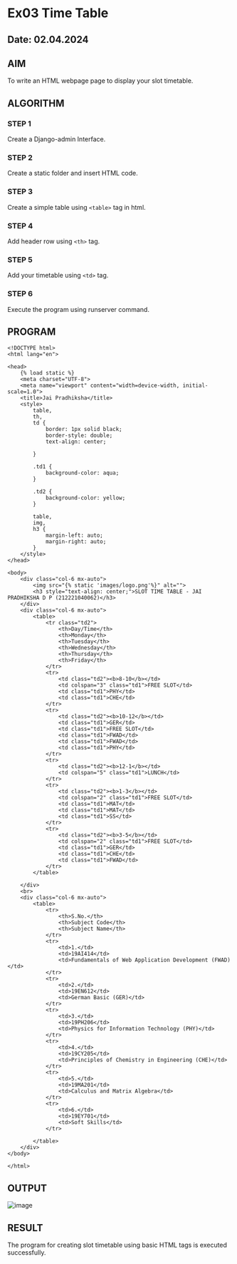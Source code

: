 # Ex03 Time Table
## Date: 02.04.2024

## AIM
To write an HTML webpage page to display your slot timetable.

## ALGORITHM
### STEP 1
Create a Django-admin Interface.

### STEP 2
Create a static folder and insert HTML code.

### STEP 3
Create a simple table using ```<table>``` tag in html.

### STEP 4
Add header row using ```<th>``` tag.

### STEP 5
Add your timetable using ```<td>``` tag.

### STEP 6
Execute the program using runserver command.

## PROGRAM
```
<!DOCTYPE html>
<html lang="en">

<head>
    {% load static %}
    <meta charset="UTF-8">
    <meta name="viewport" content="width=device-width, initial-scale=1.0">
    <title>Jai Pradhiksha</title>
    <style>
        table,
        th,
        td {
            border: 1px solid black;
            border-style: double;
            text-align: center;

        }

        .td1 {
            background-color: aqua;
        }

        .td2 {
            background-color: yellow;
        }

        table,
        img,
        h3 {
            margin-left: auto;
            margin-right: auto;
        }
    </style>
</head>

<body>
    <div class="col-6 mx-auto">
        <img src="{% static 'images/logo.png'%}" alt="">
        <h3 style="text-align: center;">SLOT TIME TABLE - JAI PRADHIKSHA D P (212221040062)</h3>
    </div>
    <div class="col-6 mx-auto">
        <table>
            <tr class="td2">
                <th>Day/Time</th>
                <th>Monday</th>
                <th>Tuesday</th>
                <th>Wednesday</th>
                <th>Thursday</th>
                <th>Friday</th>
            </tr>
            <tr>
                <td class="td2"><b>8-10</b></td>
                <td colspan="3" class="td1">FREE SLOT</td>
                <td class="td1">PHY</td>
                <td class="td1">CHE</td>
            </tr>
            <tr>
                <td class="td2"><b>10-12</b></td>
                <td class="td1">GER</td>
                <td class="td1">FREE SLOT</td>
                <td class="td1">FWAD</td>
                <td class="td1">FWAD</td>
                <td class="td1">PHY</td>
            </tr>
            <tr>
                <td class="td2"><b>12-1</b></td>
                <td colspan="5" class="td1">LUNCH</td>
            </tr>
            <tr>
                <td class="td2"><b>1-3</b></td>
                <td colspan="2" class="td1">FREE SLOT</td>
                <td class="td1">MAT</td>
                <td class="td1">MAT</td>
                <td class="td1">SS</td>
            </tr>
            <tr>
                <td class="td2"><b>3-5</b></td>
                <td colspan="2" class="td1">FREE SLOT</td>
                <td class="td1">GER</td>
                <td class="td1">CHE</td>
                <td class="td1">FWAD</td>
            </tr>
        </table>

    </div>
    <br>
    <div class="col-6 mx-auto">
        <table>
            <tr>
                <th>S.No.</th>
                <th>Subject Code</th>
                <th>Subject Name</th>
            </tr>
            <tr>
                <td>1.</td>
                <td>19AI414</td>
                <td>Fundamentals of Web Application Development (FWAD)</td>
            </tr>
            <tr>
                <td>2.</td>
                <td>19EN612</td>
                <td>German Basic (GER)</td>
            </tr>
            <tr>
                <td>3.</td>
                <td>19PH206</td>
                <td>Physics for Information Technology (PHY)</td>
            </tr>
            <tr>
                <td>4.</td>
                <td>19CY205</td>
                <td>Principles of Chemistry in Engineering (CHE)</td>
            </tr>
            <tr>
                <td>5.</td>
                <td>19MA201</td>
                <td>Calculus and Matrix Algebra</td>
            </tr>
            <tr>
                <td>6.</td>
                <td>19EY701</td>
                <td>Soft Skills</td>
            </tr>

        </table>
    </div>
</body>

</html>
```

## OUTPUT
![image](https://github.com/Jai-Pradhiksha/timetable/assets/100289733/71398bd5-ba01-462e-a642-69a309b7bcf0)


## RESULT
The program for creating slot timetable using basic HTML tags is executed successfully.
